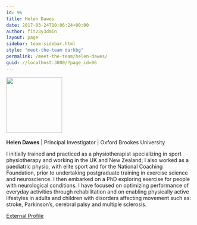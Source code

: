 ```yaml
---
id: 96
title: Helen Dawes
date: 2017-03-24T10:06:24+00:00
author: fit23y3dmin
layout: page
sidebar: team-sidebar.html
style: "meet-the-team darkbg"
permalink: /meet-the-team/helen-dawes/
guid: //localhost:3000/?page_id=96
---
```

<img class="wp-image-394 size-thumbnail alignleft" src="/wp-content/uploads/2017/03/Helen_1.jpg?resize=150%2C150" alt="" width="150" height="150" srcset="/wp-content/uploads/2017/03/Helen_1.jpg?resize=150%2C150&ssl=1 150w, /wp-content/uploads/2017/03/Helen_1.jpg?zoom=2&resize=150%2C150&ssl=1 300w, /wp-content/uploads/2017/03/Helen_1.jpg?zoom=3&resize=150%2C150&ssl=1 450w" sizes="(max-width: 150px) 100vw, 150px" data-recalc-dims="1" />

**Helen Dawes** &#124; Principal Investigator &#124; Oxford Brookes University

I initially trained and practiced as a physiotherapist specializing in sport physiotherapy and working in the UK and New Zealand; I also worked as a paediatric physio, with elite sport and for the National Coaching Foundation, prior to undertaking postgraduate training in exercise science and neuroscience. I then embarked on a PhD exploring exercise for people with neurological conditions. I have focused on optimizing performance of everyday activities through rehabilitation and on enabling physically active lifestyles in adults and children with disorders affecting movement such as: stroke, Parkinson&#8217;s, cerebral palsy and multiple sclerosis.

[<u>External Profile</u>](https://www.brookes.ac.uk/shssw/physiotherapy-and-rehabilitation/about/staff/?wid=physio%20and%20rehab%20staff%20directory&op=full&uid=p0072823)